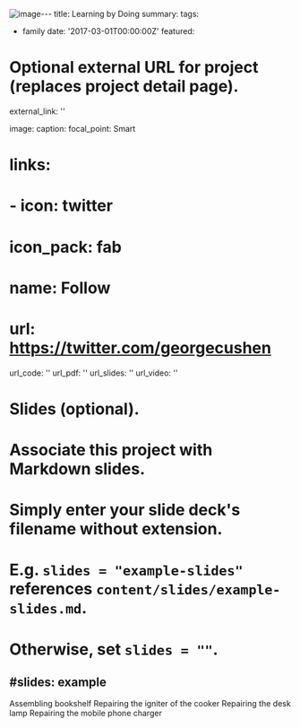 ![image](https://github.com/jadongao/starter-hugo-academic/assets/105255363/2b84a681-0a65-4381-876c-2e1ff8f509d0)---
title: Learning by Doing
summary: 
tags:
  - family
date: '2017-03-01T00:00:00Z'
featured: 

# Optional external URL for project (replaces project detail page).
external_link: ''

image:
  caption:
  focal_point: Smart

# links:
#   - icon: twitter
#     icon_pack: fab
#     name: Follow
#     url: https://twitter.com/georgecushen
url_code: ''
url_pdf: ''
url_slides: ''
url_video: ''

# Slides (optional).
#   Associate this project with Markdown slides.
#   Simply enter your slide deck's filename without extension.
#   E.g. `slides = "example-slides"` references `content/slides/example-slides.md`.
#   Otherwise, set `slides = ""`.
#slides: example
---

Assembling bookshelf
Repairing the igniter of the cooker 
Repairing the desk lamp 
Repairing the mobile phone charger


